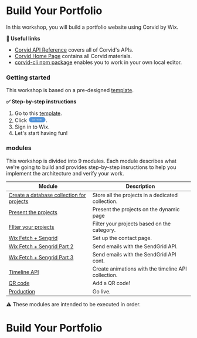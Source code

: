 # Build Your Portfolio 

In this workshop, you will build a portfolio website using Corvid by Wix.

**:link: Useful links** 

- [Corvid API Reference](https://www.wix.com/corvid/reference/) covers all of Corvid's APIs. 
- [Corvid Home Page](https://www.wix.com/corvid) contains all Corvid materials.
- [corvid-cli npm package](https://www.npmjs.com/package/corvid-cli) enables you to work in your own local editor.



### Getting started

This workshop is based on a pre-designed [template]().

**:white_check_mark: Step-by-step instructions**

1. Go to this [template]().
2. Click <img src="docs/assets/edit-this-site.png" alt="Edit this site" width="10%" height="10%">.
3. Sign in to Wix.
4. Let's start having fun!

### modules

This workshop is divided into 9 modules. Each module describes what we're going to build and provides step-by-step insructions to help you implement the architecture and verify your work.

| Module                                                                       | Description                                                               |
| ---------------------------------------------------------------------------- | ------------------------------------------------------------------------- |
| [Create a database collection for projects](docs/PROJECTS_COLLECTION.md)           | Store all the projects in a dedicated collection.                            |
| [Present the projects](docs/PRESENTING_THE_PROJECTS.md)                | Present the projects on the dynamic page |
| [FIlter your projects](docs/FIND_PROJECTS.md)              | Filter your projects based on the category.                                   |
| [Wix Fetch + Sengrid](docs/SENDGRID_API.md) | Set up the contact page.                    |
| [Wix Fetch + Sengrid Part 2](docs/SENGRID_API_PT2.md)                | Send emails with the SendGrid API.           |
| [Wix Fetch + Sengrid Part 3](docs/SENDGRID_API_PT3.md)                                          | Send emails with the SendGrid API cont. 
| [Timeline API](docs/TIMELINE_API.md)                       | Create animations with the timeline API collection.                            |
| [QR code](docs/JS_WEB_MODULES.md)                                                   | Add a QR code!                                                            |                                                               |
| [Production](docs/PRODUCTION.md)                                                           | Go live.                                                               |

⚠️ These modules are intended to be executed in order.
# Build Your Portfolio 
